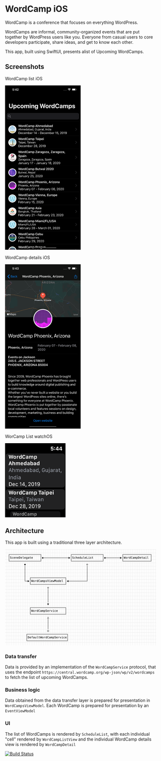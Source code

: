 # WordCamp iOS

WordCamp is a conference that focuses on everything WordPress.

WordCamps are informal, community-organized events that are put together by WordPress users like you. Everyone from casual users to core developers participate, share ideas, and get to know each other.

This app, built using SwiftUI, presents  alist of Upcoming WordCamps.

## Screenshots

WordCamp list iOS

<img src="/docs/images/wordcamp-list-iphone.png" alt="WordCamp list iPhone" width="250"/>

WordCamp details iOS

<img src="/docs/images/wordcamp-details-iphone.png" alt="WordCamp details iPhone" width="250"/>

WorCamp List watchOS

<img src="/docs/images/wordcamp_watchOS.png" alt="WordCamp details iPhone" width="200"/>

## Architecture

This app is built using a traditional three layer architecture. 

<img src="/docs/images/architecture-overview.png" alt="Architecture overview" width="500"/>

### Data transfer 

Data is provided by an implementation of the `WordCampService` protocol, that uses the endpoint `https://central.wordcamp.org/wp-json/wp/v2/wordcamps` to fetch the list of upcoming WordCamps.

### Business logic

Data obtained from the data transfer layer is prepared for presentation in `WordCampsViewModel`. Each WordCamp is prepared for presentation by an `EventViewModel`

### UI

The list of WordCamps is rendered by `ScheduleList`, with each individual "cell" rendered by `WordCampListView` and the individual WordCamp details view is rendered by `WordCampDetail`

[![Build Status](https://travis-ci.org/ctarda/WordCamp.svg?branch=master)](https://travis-ci.org/ctarda/WordCamp)



